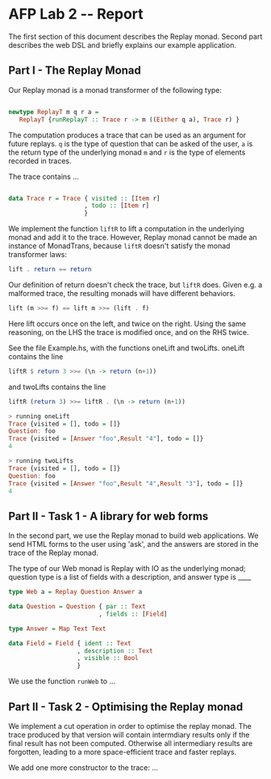 # AFP Lab 2 -- Report

The first section of this document describes the Replay monad.
Second part describes the web DSL and briefly explains our example application.

## Part I - The Replay Monad

Our Replay monad is a monad transformer of the following type:

```haskell

newtype ReplayT m q r a = 
   ReplayT {runReplayT :: Trace r -> m ((Either q a), Trace r) }
```

The computation produces a trace that can be used as an argument 
for future replays. 
`q` is the type of question that can be asked of the user,
`a` is the return type of the underlying monad `m` and 
`r` is the type of elements recorded in traces.

The trace contains ...

```haskell

data Trace r = Trace { visited :: [Item r]
                     , todo :: [Item r]   
                     }
```

We implement the function `liftR` to lift a computation in the underlying monad
and add it to the trace. However, Replay monad cannot be made an instance of
MonadTrans, because `liftR` doesn't satisfy the monad transformer laws: 


```haskell
lift . return == return
```

   Our definition of return doesn't check the trace, but `liftR`
   does. Given e.g. a malformed trace, the resulting monads will
   have different behaviors.

```haskell
lift (m >>= f) == lift m >>= (lift . f)
```

Here lift occurs once  on the left, and twice on the right.
Using the same reasoning, on the LHS the trace is modified once, 
and on the RHS twice.

See the file Example.hs, with the functions oneLift and twoLifts.
oneLift contains the line

```haskell
liftR $ return 3 >>= (\n -> return (n+1))
```
and twoLifts contains the line  

```haskell
liftR (return 3) >>= liftR . (\n -> return (n+1))
```

```haskell 
> running oneLift
Trace {visited = [], todo = []}
Question: foo
Trace {visited = [Answer "foo",Result "4"], todo = []}
4

> running twoLifts 
Trace {visited = [], todo = []}
Question: foo
Trace {visited = [Answer "foo",Result "4",Result "3"], todo = []}
4
```

## Part II - Task 1 - A library for web forms


In the second part, we use the Replay monad to build web applications.
We send HTML forms to the user using 'ask', and the answers are stored 
in the trace of the Replay monad.

The type of our Web monad is Replay with IO as the underlying monad;
question type is a list of fields with a description, and
answer type is ____


```haskell
type Web a = Replay Question Answer a

data Question = Question { par :: Text 
                         , fields :: [Field]

type Answer = Map Text Text

data Field = Field { ident :: Text
                   , description :: Text
                   , visible :: Bool
                   }
```

We use the function `runWeb` to ...


## Part II - Task 2 - Optimising the Replay monad


We implement a cut operation in order to optimise the replay monad.
The trace produced by that version will contain intermdiary results
only if the final result has not been computed. 
Otherwise all intermediary results are forgotten, leading to a more 
space-efficient trace and faster replays.

We add one more constructor to the trace: ...


